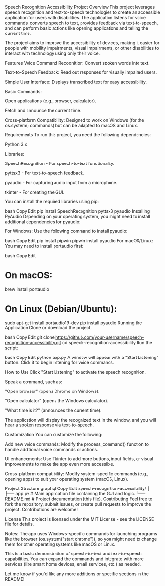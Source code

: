 Speech Recognition Accessibility Project
Overview
This project leverages speech recognition and text-to-speech technologies to create an accessible application for users with disabilities. The application listens for voice commands, converts speech to text, provides feedback via text-to-speech, and can perform basic actions like opening applications and telling the current time.

The project aims to improve the accessibility of devices, making it easier for people with mobility impairments, visual impairments, or other disabilities to interact with technology using only their voice.

Features
Voice Command Recognition: Convert spoken words into text.

Text-to-Speech Feedback: Read out responses for visually impaired users.

Simple User Interface: Displays transcribed text for easy accessibility.

Basic Commands:

Open applications (e.g., browser, calculator).

Fetch and announce the current time.

Cross-platform Compatibility: Designed to work on Windows (for the os.system() commands) but can be adapted to macOS and Linux.

Requirements
To run this project, you need the following dependencies:

Python 3.x

Libraries:

SpeechRecognition - For speech-to-text functionality.

pyttsx3 - For text-to-speech feedback.

pyaudio - For capturing audio input from a microphone.

tkinter - For creating the GUI.

You can install the required libraries using pip:

bash
Copy
Edit
pip install SpeechRecognition pyttsx3 pyaudio
Installing PyAudio
Depending on your operating system, you might need to install additional dependencies for pyaudio:

For Windows:
Use the following command to install pyaudio:

bash
Copy
Edit
pip install pipwin
pipwin install pyaudio
For macOS/Linux:
You may need to install portaudio first:

bash
Copy
Edit
# On macOS:
brew install portaudio

# On Linux (Debian/Ubuntu):
sudo apt-get install portaudio19-dev
pip install pyaudio
Running the Application
Clone or download the project.

bash
Copy
Edit
git clone https://github.com/your-username/speech-recognition-accessibility.git
cd speech-recognition-accessibility
Run the script:

bash
Copy
Edit
python app.py
A window will appear with a "Start Listening" button. Click it to begin listening for voice commands.

How to Use
Click "Start Listening" to activate the speech recognition.

Speak a command, such as:

"Open browser" (opens Chrome on Windows).

"Open calculator" (opens the Windows calculator).

"What time is it?" (announces the current time).

The application will display the recognized text in the window, and you will hear a spoken response via text-to-speech.

Customization
You can customize the following:

Add new voice commands: Modify the process_command() function to handle additional voice commands or actions.

UI enhancements: Use Tkinter to add more buttons, input fields, or visual improvements to make the app even more accessible.

Cross-platform compatibility: Modify system-specific commands (e.g., opening apps) to suit your operating system (macOS, Linux).

Project Structure
graphql
Copy
Edit
speech-recognition-accessibility/
│
├── app.py             # Main application file containing the GUI and logic.
└── README.md          # Project documentation (this file).
Contributing
Feel free to fork the repository, submit issues, or create pull requests to improve the project. Contributions are welcome!

License
This project is licensed under the MIT License - see the LICENSE file for details.

Notes:
The app uses Windows-specific commands for launching programs like the browser (os.system("start chrome")), so you might need to change them for other operating systems like macOS or Linux.

This is a basic demonstration of speech-to-text and text-to-speech capabilities. You can expand the commands and integrate with more services (like smart home devices, email services, etc.) as needed.

Let me know if you'd like any more additions or specific sections in the README!




